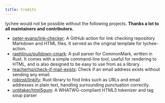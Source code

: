 ```yaml
---
title: Credits
---
```


lychee would not be possible without the following projects.
**Thanks a lot to all maintainers and contributors.**

- [peter-evans/link-checker](https://github.com/peter-evans/link-checker): A GitHub action for link checking repository Markdown and HTML files. It served as the original template for lychee-action.
- [raphlinus/pulldown-cmark](https://github.com/raphlinus/pulldown-cmark): A pull parser for CommonMark, written in Rust. It comes with a simple command-line tool, useful for rendering to HTML, and is also designed to be easy to use from as a library.
- [reacherhq/check-if-mail-exists](https://github.com/reacherhq/check-if-email-exists): Check if an email address exists without sending any email.
- [robinst/linkify](https://github.com/robinst/linkify): Rust library to find links such as URLs and email addresses in plain text, handling surrounding punctuation correctly.
- [untitaker/html5gum](https://github.com/untitaker/html5gum): A WHATWG-compliant HTML5 tokenizer and tag soup parser
